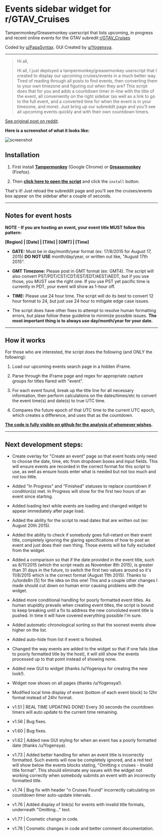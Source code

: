 # Events sidebar widget for r/GTAV_Cruises

Tampermonkey/Greasemonkey userscript that lists upcoming, in progress and recent online events for the GTAV subredit [r/GTAV_Cruises](https://www.reddit.com/r/GTAV_Cruises/)

Coded by [u/PapaSyntax](https://www.reddit.com/user/PapaSyntax).
GUI Created by [u/Yogensya](https://www.reddit.com/user/Yogensya).

---

> Hi all,
>
> Hi all, I just deployed a tampermonkey/greasemonkey userscript that I created to display our upcoming cruises/events in a much better way. Tired of reading through all posts to find events, then converting them to your own timezone and figuring out when they are? This script does that for you and adds a countdown timer in-line with the title of the event, all conveniently on the right sidebar (as well as a link to go to the full event, and a converted time for when the event is in your timezone, and more). Just bring up our subreddit page and you'll see all upcoming events quickly and with their own countdown timers.

[See original post on reddit](https://www.reddit.com/r/GTAV_Cruises/comments/3hkafk/events_magic_show_upcoming_cruises_wcountdown/).


**Here is a screenshot of what it looks like:**

![screenshot](http://i.imgur.com/agvyvbd.png)

## Installation

1. First install **[Tampermonkey](https://chrome.google.com/webstore/detail/tampermonkey/dhdgffkkebhmkfjojejmpbldmpobfkfo)** (Google Chrome) or **[Greasemonkey](https://addons.mozilla.org/en-us/firefox/addon/greasemonkey/)** (Firefox).

2. Then **[click here to open the script](https://github.com/JustinHowe/userscripts/raw/master/GTAV_Cruises%20Events%20Magic.user.js)** and click the `install` button.

That's it! Just reload the subreddit page and you'll see the cruises/events box appear on the sidebar after a couple of seconds.


---
## Notes for event hosts

**NOTE - If you are hosting an event, your event title MUST follow this pattern:**

**[Region] | [Date] | [Title] | [GMT] | [Time]**

* **DATE:** Must be in day/month/year format (ex: 17/8/2015 for August 17, 2015) **DO NOT USE** month/day/year, or written out like, "August 17th 2015".

* **GMT Timezone:** Please post in GMT format (ex: GMT4). The script will also convert PST/PDT/CST/CDT/EST/EDT/AEST/AEDT, but if you use those, you MUST use the right one. If you use PST yet pacific time is currently in PDT, your event will show as 1-hour off.

* **TIME:** Please use 24 hour time. The script will do its best to convert 12 hour format to 24, but just use 24 hour to mitigate edge case issues.

* The script does have other fixes to attempt to resolve human formatting errors, but plase follow these guideline to minimize possible issues. **The most important thing is to always use day/month/year for your date.**


---
## How it works

For those who are interested, the script does the following (and ONLY the following):

1. Load our upcoming events search page in a hidden iFrame.

2. Parse through the iFrame page and regex for appropriate capture groups for titles flared with "event".

3. For each event found, break up the title line for all necessary information, then perform calculations on the dates/times/etc to convert the event time(s) and date(s) to true UTC time.

4. Compares the future epoch of that UTC time to the current UTC epoch, which creates a difference, and uses that as the countdown.


**[The code is fully visible on github for the analysis of whomever wishes](https://github.com/JustinHowe/userscripts).**


---
## Next development steps:

* Create overlay for "Create an event" page so that event hosts only need to choose the date, time, etc from dropdown boxes and input fields. This will ensure events are recorded in the correct format for this script to use, as well as ensure hosts enter what is needed but not too much and not too little.

* Added "In Progress" and "Finished" statuses to replace countdown if condition(s) met. In Progress will show for the first two hours of an event since starting.

* Added loading text while events are loading and changed widget to appear immediately after page load.

* Added the ability for the script to read dates that are written out (ex: August 20th 2015).

* Added the ability to check if somebody goes full-retard on their event title, completely ignoring the glaring specifications of how to post an event and just does their own thing. Those events will be fully excluded from the widget.

* Added a comparison so that if the date provided in the event title, such as 8/11/2015 (which the script reads as November 8th 2015), is greater than 31 days in the future, to switch the first two values around so it's 11/8/2015 which is the correct format (August 11th 2015). Thanks to /u/lords8n [5] for the idea on this one! This and a couple other changes I made should cut down on human error causing problems with the widget.

* Added more conditional handling for poorly formatted event titles. As human stupidity prevails when creating event titles, the script is bound to keep breaking until a fix to address the new convoluted event title is pushed. In time it will have covered everything possible I'm sure.

* Added automatic chronological sorting so that the soonest events show higher on the list.

* Added auto-hide from list if event is finished.

* Changed the way events are added to the widget so that if one fails (due to poorly formatted title by the host), it will still show the events processed up to that point instead of showing none.

* Added new GUI to widget (thanks /u/Yogensya for creating the new look!).

* Widget now shows on all pages (thanks /u/Yogensya!).

* Modified local time display of event (bottom of each event block) to 12hr format instead of 24hr format.

* v1.51 | REAL TIME UPDATING DONE! Every 30 seconds the countdown timers will auto update to the current time remaining.

* v1.56 | Bug fixes.

* v1.60 | Bug fixes.

* v1.62 | Added new GUI styling for when an event has a poorly formatted date (thanks /u/Yogensya).

* v1.73 | Added better handling for when an event title is incorrectly formatted. Such events will now be completely ignored, and a red text will show below the events blocks stating, "Omitting x cruises - Invalid title format". This should eliminate any issues with the widget not working correctly when somebody submits an event with an incorrectly formatted title.

* v1.74 | Bug fix with header "n Cruises Found" incorrectly calculating on countdown timer auto-update intervals.

* v1.76 | Added display of link(s) for events with invalid title formats, underneath "Omitting..." text.

* v1.77 | Cosmetic change in code.

* v1.78 | Cosmetic changes in code and better comment documentation.